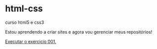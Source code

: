 # html-css
 curso html5 e css3

 Estou aprendendo a criar sites e agora vou gerenciar meus repositórios!

<a href="https://renatorjss.github.io/html-css/exercicios/ex001/index.html">Executar o exercicio 001.
